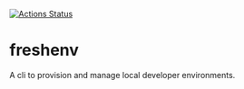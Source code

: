 [![Actions Status](https://github.com/raiyanyahya/freshenv/workflows/Build%20Test%20Release/badge.svg)](https://github.com/raiyanyahya/freshenv/actions)
# freshenv
A cli to provision and manage local developer environments.
